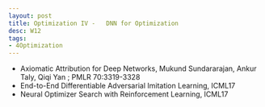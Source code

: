 ```yaml
---
layout: post
title: Optimization IV -   DNN for Optimization
desc: W12
tags:
- 4Optimization
---
```


* Axiomatic Attribution for Deep Networks, Mukund Sundararajan, Ankur
Taly, Qiqi Yan ; PMLR 70:3319-3328
* End-to-End Differentiable Adversarial Imitation Learning, ICML17
* Neural Optimizer Search with Reinforcement Learning, ICML17
